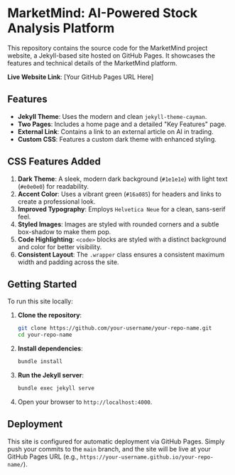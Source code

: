 # MarketMind: AI-Powered Stock Analysis Platform

This repository contains the source code for the MarketMind project website, a Jekyll-based site hosted on GitHub Pages. It showcases the features and technical details of the MarketMind platform.

**Live Website Link**: [Your GitHub Pages URL Here]

## Features

- **Jekyll Theme**: Uses the modern and clean `jekyll-theme-cayman`.
- **Two Pages**: Includes a home page and a detailed "Key Features" page.
- **External Link**: Contains a link to an external article on AI in trading.
- **Custom CSS**: Features a custom dark theme with enhanced styling.

## CSS Features Added

1.  **Dark Theme**: A sleek, modern dark background (`#1e1e1e`) with light text (`#e0e0e0`) for readability.
2.  **Accent Color**: Uses a vibrant green (`#16a085`) for headers and links to create a professional look.
3.  **Improved Typography**: Employs `Helvetica Neue` for a clean, sans-serif feel.
4.  **Styled Images**: Images are styled with rounded corners and a subtle box-shadow to make them pop.
5.  **Code Highlighting**: `<code>` blocks are styled with a distinct background and color for better visibility.
6.  **Consistent Layout**: The `.wrapper` class ensures a consistent maximum width and padding across the site.

## Getting Started

To run this site locally:

1.  **Clone the repository**:
    ```bash
    git clone https://github.com/your-username/your-repo-name.git
    cd your-repo-name
    ```
2.  **Install dependencies**:
    ```bash
    bundle install
    ```
3.  **Run the Jekyll server**:
    ```bash
    bundle exec jekyll serve
    ```
4.  Open your browser to `http://localhost:4000`.

## Deployment

This site is configured for automatic deployment via GitHub Pages. Simply push your commits to the `main` branch, and the site will be live at your GitHub Pages URL (e.g., `https://your-username.github.io/your-repo-name/`).
